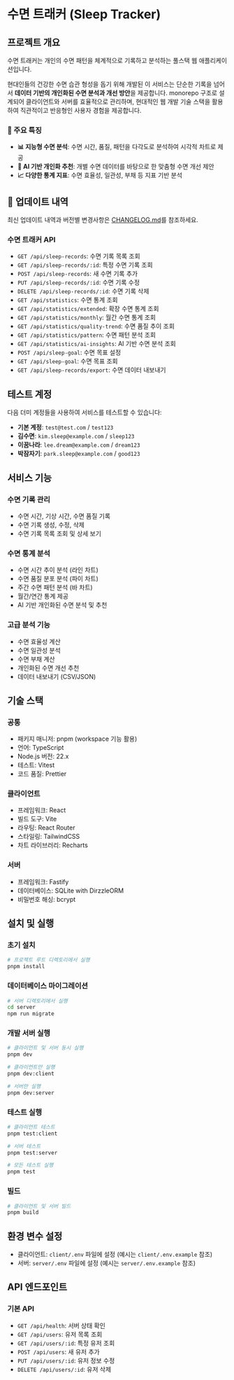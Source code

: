 # 수면 트래커 (Sleep Tracker)

## 프로젝트 개요

수면 트래커는 개인의 수면 패턴을 체계적으로 기록하고 분석하는 풀스택 웹 애플리케이션입니다.

현대인들의 건강한 수면 습관 형성을 돕기 위해 개발된 이 서비스는 단순한 기록을 넘어서 **데이터 기반의 개인화된 수면 분석과 개선 방안**을 제공합니다. monorepo 구조로 설계되어 클라이언트와 서버를 효율적으로 관리하며, 현대적인 웹 개발 기술 스택을 활용하여 직관적이고 반응형인 사용자 경험을 제공합니다.

### 🌟 주요 특징

- **📊 지능형 수면 분석**: 수면 시간, 품질, 패턴을 다각도로 분석하여 시각적 차트로 제공
- **🤖 AI 기반 개인화 추천**: 개별 수면 데이터를 바탕으로 한 맞춤형 수면 개선 제안
- **📈 다양한 통계 지표**: 수면 효율성, 일관성, 부채 등 지표 기반 분석

## 📝 업데이트 내역

최신 업데이트 내역과 버전별 변경사항은 [CHANGELOG.md](./CHANGELOG.md)를 참조하세요.

### 수면 트래커 API

- `GET /api/sleep-records`: 수면 기록 목록 조회
- `GET /api/sleep-records/:id`: 특정 수면 기록 조회
- `POST /api/sleep-records`: 새 수면 기록 추가
- `PUT /api/sleep-records/:id`: 수면 기록 수정
- `DELETE /api/sleep-records/:id`: 수면 기록 삭제
- `GET /api/statistics`: 수면 통계 조회
- `GET /api/statistics/extended`: 확장 수면 통계 조회
- `GET /api/statistics/monthly`: 월간 수면 통계 조회
- `GET /api/statistics/quality-trend`: 수면 품질 추이 조회
- `GET /api/statistics/pattern`: 수면 패턴 분석 조회
- `GET /api/statistics/ai-insights`: AI 기반 수면 분석 조회
- `POST /api/sleep-goal`: 수면 목표 설정
- `GET /api/sleep-goal`: 수면 목표 조회
- `GET /api/sleep-records/export`: 수면 데이터 내보내기

## 테스트 계정

다음 더미 계정들을 사용하여 서비스를 테스트할 수 있습니다:

- **기본 계정**: `test@test.com` / `test123`
- **김수면**: `kim.sleep@example.com` / `sleep123`
- **이꿈나라**: `lee.dream@example.com` / `dream123`
- **박잠자기**: `park.sleep@example.com` / `good123`

## 서비스 기능

### 수면 기록 관리

- 수면 시간, 기상 시간, 수면 품질 기록
- 수면 기록 생성, 수정, 삭제
- 수면 기록 목록 조회 및 상세 보기

### 수면 통계 분석

- 수면 시간 추이 분석 (라인 차트)
- 수면 품질 분포 분석 (파이 차트)
- 주간 수면 패턴 분석 (바 차트)
- 월간/연간 통계 제공
- AI 기반 개인화된 수면 분석 및 추천

### 고급 분석 기능

- 수면 효율성 계산
- 수면 일관성 분석
- 수면 부채 계산
- 개인화된 수면 개선 추천
- 데이터 내보내기 (CSV/JSON)

## 기술 스택

### 공통

- 패키지 매니저: pnpm (workspace 기능 활용)
- 언어: TypeScript
- Node.js 버전: 22.x
- 테스트: Vitest
- 코드 품질: Prettier

### 클라이언트

- 프레임워크: React
- 빌드 도구: Vite
- 라우팅: React Router
- 스타일링: TailwindCSS
- 차트 라이브러리: Recharts

### 서버

- 프레임워크: Fastify
- 데이터베이스: SQLite with DirzzleORM
- 비밀번호 해싱: bcrypt

## 설치 및 실행

### 초기 설치

```bash
# 프로젝트 루트 디렉토리에서 실행
pnpm install
```

### 데이터베이스 마이그레이션

```bash
# 서버 디렉토리에서 실행
cd server
npm run migrate
```

### 개발 서버 실행

```bash
# 클라이언트 및 서버 동시 실행
pnpm dev

# 클라이언트만 실행
pnpm dev:client

# 서버만 실행
pnpm dev:server
```

### 테스트 실행

```bash
# 클라이언트 테스트
pnpm test:client

# 서버 테스트
pnpm test:server

# 모든 테스트 실행
pnpm test
```

### 빌드

```bash
# 클라이언트 및 서버 빌드
pnpm build
```

## 환경 변수 설정

- 클라이언트: `client/.env` 파일에 설정 (예시는 `client/.env.example` 참조)
- 서버: `server/.env` 파일에 설정 (예시는 `server/.env.example` 참조)

## API 엔드포인트

### 기본 API

- `GET /api/health`: 서버 상태 확인
- `GET /api/users`: 유저 목록 조회
- `GET /api/users/:id`: 특정 유저 조회
- `POST /api/users`: 새 유저 추가
- `PUT /api/users/:id`: 유저 정보 수정
- `DELETE /api/users/:id`: 유저 삭제

